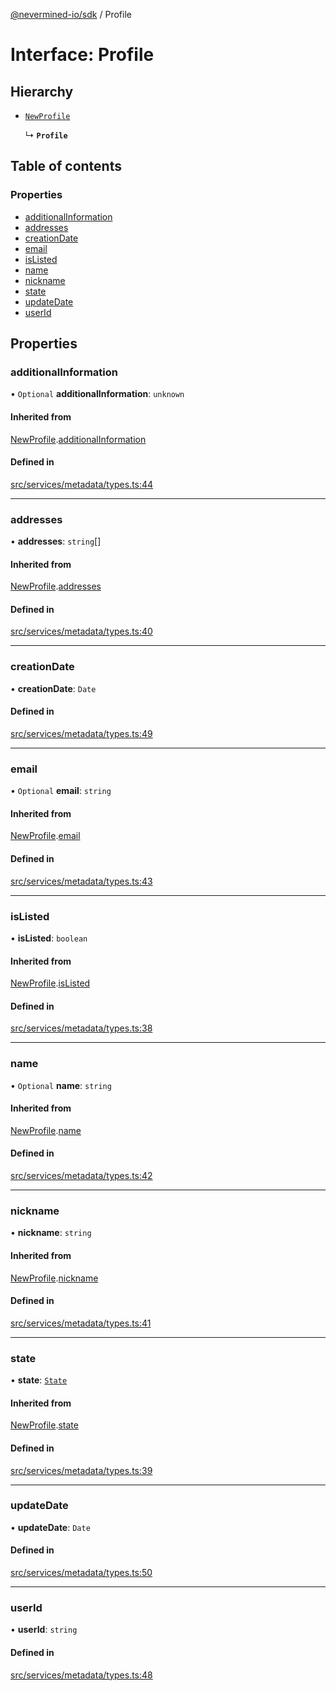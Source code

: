 [@nevermined-io/sdk](../code-reference.md) / Profile

# Interface: Profile

## Hierarchy

- [`NewProfile`](NewProfile.md)

  ↳ **`Profile`**

## Table of contents

### Properties

- [additionalInformation](Profile.md#additionalinformation)
- [addresses](Profile.md#addresses)
- [creationDate](Profile.md#creationdate)
- [email](Profile.md#email)
- [isListed](Profile.md#islisted)
- [name](Profile.md#name)
- [nickname](Profile.md#nickname)
- [state](Profile.md#state)
- [updateDate](Profile.md#updatedate)
- [userId](Profile.md#userid)

## Properties

### additionalInformation

• `Optional` **additionalInformation**: `unknown`

#### Inherited from

[NewProfile](NewProfile.md).[additionalInformation](NewProfile.md#additionalinformation)

#### Defined in

[src/services/metadata/types.ts:44](https://github.com/nevermined-io/sdk-js/blob/bb26f8ab/src/services/metadata/types.ts#L44)

---

### addresses

• **addresses**: `string`[]

#### Inherited from

[NewProfile](NewProfile.md).[addresses](NewProfile.md#addresses)

#### Defined in

[src/services/metadata/types.ts:40](https://github.com/nevermined-io/sdk-js/blob/bb26f8ab/src/services/metadata/types.ts#L40)

---

### creationDate

• **creationDate**: `Date`

#### Defined in

[src/services/metadata/types.ts:49](https://github.com/nevermined-io/sdk-js/blob/bb26f8ab/src/services/metadata/types.ts#L49)

---

### email

• `Optional` **email**: `string`

#### Inherited from

[NewProfile](NewProfile.md).[email](NewProfile.md#email)

#### Defined in

[src/services/metadata/types.ts:43](https://github.com/nevermined-io/sdk-js/blob/bb26f8ab/src/services/metadata/types.ts#L43)

---

### isListed

• **isListed**: `boolean`

#### Inherited from

[NewProfile](NewProfile.md).[isListed](NewProfile.md#islisted)

#### Defined in

[src/services/metadata/types.ts:38](https://github.com/nevermined-io/sdk-js/blob/bb26f8ab/src/services/metadata/types.ts#L38)

---

### name

• `Optional` **name**: `string`

#### Inherited from

[NewProfile](NewProfile.md).[name](NewProfile.md#name)

#### Defined in

[src/services/metadata/types.ts:42](https://github.com/nevermined-io/sdk-js/blob/bb26f8ab/src/services/metadata/types.ts#L42)

---

### nickname

• **nickname**: `string`

#### Inherited from

[NewProfile](NewProfile.md).[nickname](NewProfile.md#nickname)

#### Defined in

[src/services/metadata/types.ts:41](https://github.com/nevermined-io/sdk-js/blob/bb26f8ab/src/services/metadata/types.ts#L41)

---

### state

• **state**: [`State`](../enums/State.md)

#### Inherited from

[NewProfile](NewProfile.md).[state](NewProfile.md#state)

#### Defined in

[src/services/metadata/types.ts:39](https://github.com/nevermined-io/sdk-js/blob/bb26f8ab/src/services/metadata/types.ts#L39)

---

### updateDate

• **updateDate**: `Date`

#### Defined in

[src/services/metadata/types.ts:50](https://github.com/nevermined-io/sdk-js/blob/bb26f8ab/src/services/metadata/types.ts#L50)

---

### userId

• **userId**: `string`

#### Defined in

[src/services/metadata/types.ts:48](https://github.com/nevermined-io/sdk-js/blob/bb26f8ab/src/services/metadata/types.ts#L48)
